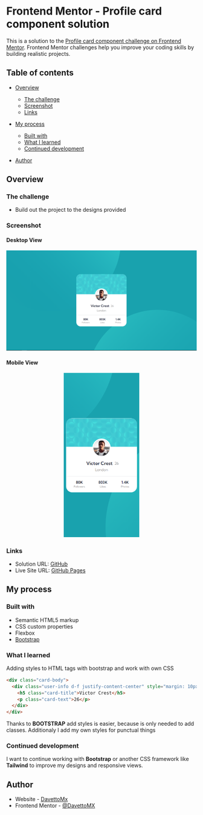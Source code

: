# Frontend Mentor - Profile card component solution

This is a solution to the [Profile card component challenge on Frontend Mentor](https://www.frontendmentor.io/challenges/profile-card-component-cfArpWshJ). Frontend Mentor challenges help you improve your coding skills by building realistic projects. 

## Table of contents

- [Overview](#overview)
  - [The challenge](#the-challenge)
  - [Screenshot](#screenshot)
  - [Links](#links)
- [My process](#my-process)
  - [Built with](#built-with)
  - [What I learned](#what-i-learned)
  - [Continued development](#continued-development)

- [Author](#author)

## Overview

### The challenge

- Build out the project to the designs provided

### Screenshot

#### Desktop View
![Desktopview](results\desktop.png)

#### Mobile View
<p align="center">
  <img width="200px" src="results\mobile.png">
</p>


### Links

- Solution URL: [GitHub](https://your-solution-url.com)
- Live Site URL: [GitHub Pages](https://your-live-site-url.com)

## My process

### Built with

- Semantic HTML5 markup
- CSS custom properties
- Flexbox
- [Bootstrap](https://getbootstrap.com)

### What I learned

Adding styles to HTML tags with bootstrap and work with own CSS

```html
<div class="card-body">
  <div class="user-info d-f justify-content-center" style="margin: 10px;">
    <h5 class="card-title">Victor Crest</h5>
    <p class="card-text">26</p>
  </div>
</div>
```

Thanks to **BOOTSTRAP** add styles is easier, because is only needed to add classes. Additionaly I add my own styles for punctual things


### Continued development

I want to continue working with **Bootstrap** or another CSS framework like **Tailwind** to improve my designs and responsive views.

## Author

- Website - [DavettoMx](https://github.com/DavettoMX)
- Frontend Mentor - [@DavettoMX](https://www.frontendmentor.io/profile/DavettoMX)